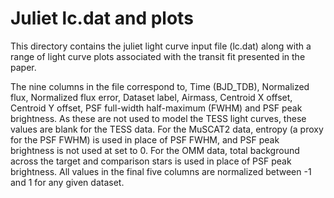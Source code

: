 # Juliet lc.dat and plots
This directory contains the juliet light curve input file (lc.dat) along with a range of light curve plots associated with the transit fit presented in the paper.

The nine columns in the file correspond to, Time (BJD_TDB), Normalized flux, Normalized flux error, Dataset label, Airmass, Centroid X offset, Centroid Y offset, PSF full-width half-maximum (FWHM) and PSF peak brightness. As these are not used to model the TESS light curves, these values are blank for the TESS data. For the MuSCAT2 data, entropy (a proxy for the PSF FWHM) is used in place of PSF FWHM, and PSF peak brightness is not used at set to 0. For the OMM data, total background across the target and comparison stars is used in place of PSF peak brightness. All values in the final five columns are normalized between -1 and 1 for any given dataset.  
